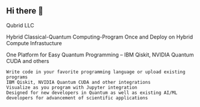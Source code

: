 ## Hi there 👋

Qubrid LLC

Hybrid Classical-Quantum Computing-Program Once and Deploy on Hybrid Compute Infrastucture

One Platform for Easy Quantum Programming – IBM Qiskit, NVIDIA Quantum CUDA and others

    Write code in your favorite programming language or upload existing programs
    IBM Qiskit, NVIDIA Quantum CUDA and other integrations
    Visualize as you program with Jupyter integration
    Designed for new developers in Quantum as well as existing AI/ML developers for advancement of scientific applications



